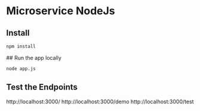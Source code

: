 # Microservice NodeJs

## Install

```bash
npm install
```

## Run the app locally
```bash
node app.js
```

## Test the Endpoints

http://localhost:3000/
http://localhost:3000/demo
http://localhost:3000/test